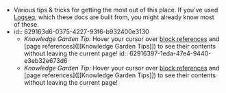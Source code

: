 - Various tips & tricks for getting the most out of this place. If you've used [Logseq](https://docs.logseq.com), which these docs are built from, you might already know most of these.
- id:: 629163d6-0375-4227-93f6-b932400e3130
	- *Knowledge Garden Tip:* Hover your cursor over [block references](((629163d6-0375-4227-93f6-b932400e3130))) and [page references]([[Knowledge Garden Tips]]) to see their contents without leaving the current page!
	  id:: 62916397-1eda-47e4-9440-e3eb32e673d6
	- *Knowledge Garden Tip:* Hover your cursor over [block references](((629163d6-0375-4227-93f6-b932400e3130))) and [page references]([[Knowledge Garden Tips]]) to see their contents without leaving the current page!